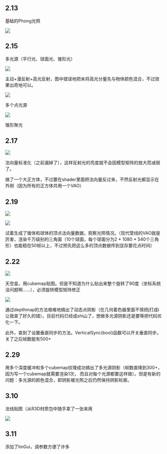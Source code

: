 ## 2.13

基础的Phong光照

![](https://github.com/HummaWhite/GL-Try/blob/master/%E7%BA%B9%E7%90%86/md-pics/OpenGL-Try%202020_2_13%2023_04_06.png)

## 2.15

多光源（平行光、球面光、锥形光）

![](https://github.com/HummaWhite/GL-Try/blob/master/%E7%BA%B9%E7%90%86/md-pics/OpenGL-Try%202020_2_14%2014_37_12.png)

主动+漫反射+高光反射，图中错误地把未将高光分量先与物体颜色混合，不过效果出奇地可以。

![](https://github.com/HummaWhite/GL-Try/blob/master/%E7%BA%B9%E7%90%86/md-pics/OpenGL-Try%202020_2_15%2019_55_18.png)

多个点光源

![](https://github.com/HummaWhite/GL-Try/blob/master/%E7%BA%B9%E7%90%86/md-pics/OpenGL-Try%202020_2_15%2020_38_32.png)

锥形聚光

## 2.17

![](https://github.com/HummaWhite/GL-Try/blob/master/%E7%BA%B9%E7%90%86/md-pics/OpenGL-Try%202020_2_17%2016_51_32%20(3).png)

法向量标准化（之前漏掉了），这样反射光的亮度就不会因模型矩阵的放大而减弱了。

搞了一个大正方体，不过要在shader里面把法向量反过来，不然反射光都显示在外侧（因为所有的正方体共用一个VAO）

## 2.19

![](https://github.com/HummaWhite/GL-Try/blob/master/%E7%BA%B9%E7%90%86/md-pics/OpenGL-Try%202020_2_19%2011_55_56.png)

![](https://github.com/HummaWhite/GL-Try/blob/master/%E7%BA%B9%E7%90%86/md-pics/OpenGL-Try%202020_2_19%2012_53_03.png)

试着生成了锥体和球体的顶点法向量数据，观察光照情况。（现代管线的VAO就是厉害，渲染千万级别的三角面（10个球面，每个球面分为2 * 1080 * 540个三角形）也能稳在50帧以上，不过预先把这么多的顶点数据传到显存要花点时间）

## 2.22

![](https://github.com/HummaWhite/GL-Try/blob/master/%E7%BA%B9%E7%90%86/md-pics/OpenGL-Try%202020_2_21%2017_35_36.png)

天空盒，用cubemap贴图。但是不知道为什么贴出来整个旋转了90度（坐标系统没问题啊……），必须旋转模型矩阵修正

![](https://github.com/HummaWhite/GL-Try/blob/master/%E7%BA%B9%E7%90%86/md-pics/OpenGL-Try%202020_2_23%2013_04_45.png)

通过depthmap的方法艰难地搞出了动态点阴影（在几何着色器里面不慎把j打成i让我查了好久的错）。目前代码已经成shi山了，想做多光源阴影还是要等把代码优化一下。

此外，查到了设置垂直同步的方法。VerticalSync(bool)函数可以开关垂直同步。关了之后帧数能有500+

## 2.29

用多个深度缓冲和多个cubemap纹理成功搞出了多光源阴影（帧数直降到300+，因为写一个cubemap就需要渲染1次， 而且对每个光源都要这样做）。但是有新的问题：多光源的颜色混合，即阴影被光照之后仍然保持阴影轮廓。

## 3.10

法线贴图（从R3D材质包中随手拿了一张来用

![](https://github.com/HummaWhite/GL-Try/blob/master/%E7%BA%B9%E7%90%86/md-pics/OpenGL-Try%202020_3_10%2023_00_50%20(1).png)

## 3.11

添加了ImGui，调参数方便了许多